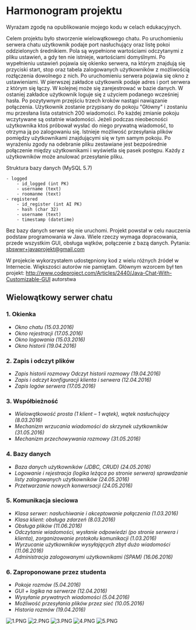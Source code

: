 # Harmonogram projektu #
Wyrażam zgodę na opublikowanie mojego kodu w celach edukacyjnych.

Celem projektu było stworzenie wielowątkowego chatu. Po uruchomieniu serwera chatu użytkownik podaje port nasłuchujący oraz listę pokoi oddzielonych średnikiem. Pola są wypełnione wartościami odczytanymi z pliku ustawień, a gdy ten nie istnieje, wartościami domyślnymi. Po wypełnieniu ustawień pojawia się okienko serwera, na którym znajdują się przyciski start, stop oraz tabela zalogowanych użytkowników z możliwością rozłączenia dowolnego z nich.
Po uruchomieniu serwera pojawia się okno z ustawieniami. W pierwszej zakładce użytkownik podaje adres i port serwera z którym się łączy. W kolejnej może się zarejestrować w bazie danych. W ostaniej zakładce użytkownik loguje się z użyciem podanego wcześniej hasła. Po pozytywnym przejściu trzech kroków nastąpi nawiązanie połączenia. Użytkownik zostanie przypisany do pokoju "Główny" i zostaniu mu przesłana lista ostatnich 200 wiadomości. Po każdej zmianie pokoju wczytywane są ostatnie wiadomości. Jeżeli podczas nieobecności użytkownika ktoś próbował wysłać do niego prywatną wiadomość, to otrzyma ją po zalogowaniu się. Istnieje możliwość przesyłania plików pomiędzy użytkownikami znajdującymi się w tym samym pokoju. Po wyrażeniu zgody na odebranie pliku zestawiane jest bezpośrednie połączenie między użytkownikami i wyświetla się pasek postępu. Każdy z użytkowników może anulować przesyłanie pliku.

Struktura bazy danych (MySQL 5.7)

	- logged
		- id_logged (int PK)
		- username (text)
		- roomanme (text)
	- registered
		- id_register (int AI PK)
		- hash (char 32)
		- username (text)
		- timestamp (datetime)

Bez bazy danych serwer się nie uruchomi.
Projekt powstał w celu nauczenia podstaw programowania w Java. Wiele rzeczy wymaga dopracowania, przede wszystkim GUI, obsługa wątków, połączenie z bazą danych. Pytania: sbswwr+javaprojekt@gmail.com

W projekcie wykorzystałem udostępniony kod z wielu różnych źródeł w Internecie. Większości autorów nie pamiętam. Głównym wzorcem był ten projekt: http://www.codeproject.com/Articles/2440/Java-Chat-With-Customizable-GUI autorstwa 

## Wielowątkowy serwer chatu ##
### 1. Okienka ###
* *Okno chatu (15.03.2016)*
* *Okno rejestracji (17.05.2016)*
* *Okno logowania (15.03.2016)*
* *Okno historii (19.04.2016)*
### 2. Zapis i odczyt plików ###
* *Zapis historii rozmowy Odczyt historii rozmowy (19.04.2016)*
* *Zapis i odczyt konfiguracji klienta i serwera (12.04.2016)*
* *Zapis logów serwera (17.05.2016)*
### 3. Współbieżność ###
* *Wielowątkowość prosta (1 klient – 1 wątek), wątek nasłuchujący (8.03.2016)*
* *Mechanizm wrzucania wiadomości do skrzynek użytkowników (31.05.2016)*
* *Mechanizm przechowywania rozmowy (31.05.2016)*
### 4. Bazy danych ###
* *Baza danych użytkowników (JDBC, CRUD) (24.05.2016)*
* *Logowanie i rejestracja (logika leżąca po stronie serwera) sprawdzanie listy zalogowanych użytkowników (24.05.2016)*
* *Przetwarzanie nowych konwersacji (24.05.2016)*
### 5. Komunikacja sieciowa ###
* *Klasa serwer: nasłuchiwanie i akceptowanie połączenia (1.03.2016)*
* *Klasa klient: obsługa zdarzeń (8.03.2016)*
* *Obsługa plików (11.06.2016)*
* *Odczytanie wiadomości, wysłanie odpowiedzi (po stronie serwera i klienta), zorganizowanie protokołu komunikacji (1.03.2016)*
* *Wyrzucanie użytkowników wysyłających zbyt dużo wiadomości (11.06.2016)*
* *Administracja zalogowanymi użytkownikami (SPAM) (16.06.2016)*
### 6. Zaproponowane przez studenta ###
* *Pokoje rozmów (5.04.2016)*
* *GUI + logika na serwerze (12.04.2016)*
* *Wysyłanie prywatnych wiadomości (5.04.2016)*
* *Możliwość przesyłania plików przez sieć (10.05.2016)*
* *Historia rozmów (19.04.2016)*

![1.PNG](https://bitbucket.org/repo/azbKAq/images/2464019827-1.PNG)
![2.PNG](https://bitbucket.org/repo/azbKAq/images/2249311729-2.PNG)
![3.PNG](https://bitbucket.org/repo/azbKAq/images/1159670398-3.PNG)
![4.PNG](https://bitbucket.org/repo/azbKAq/images/1239582197-4.PNG)
![5.PNG](https://bitbucket.org/repo/azbKAq/images/2910233180-5.PNG)